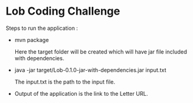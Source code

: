 # Lob Coding Challenge

Steps to run the application :

* mvn package

    Here the target folder will be created which will have jar file included with dependencies.

* java -jar target/Lob-0.1.0-jar-with-dependencies.jar input.txt

    The input.txt is the path to the input file.

* Output of the application is the link to the Letter URL. 


